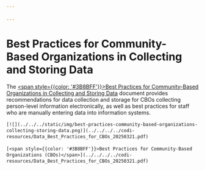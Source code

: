 ```yaml
---

---
```


# Best Practices for Community-Based Organizations in Collecting and Storing Data 

The [<span style={{color: '#3B8BFF'}}>Best Practices for Community-Based Organizations in Collecting and Storing Data</span>](../../../../codi-resources/Data_Best_Practices_for_CBOs_20250321.pdf) document provides recommendations for data collection and storage for CBOs collecting person-level information electronically, as well as best practices for staff who are manually entering data into information systems.

<div style={{width: '250px' }}>

    [![](../../../static/img/best-practices-community-based-organizations-collecting-storing-data.png)](../../../../codi-resources/Data_Best_Practices_for_CBOs_20250321.pdf)
   
    [<span style={{color: '#3B8BFF'}}>Best Practices for Community-Based Organizations (CBOs)</span>](../../../../codi-resources/Data_Best_Practices_for_CBOs_20250321.pdf)
</div>